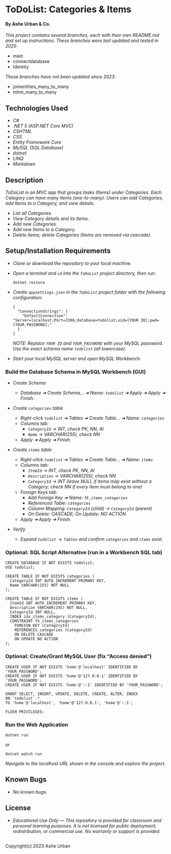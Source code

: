 # ToDoList: Categories & Items

#### By Ashe Urban & Co.

_This project contains several branches, each with their own README.md and set up instructions. These branches were last updated and tested in 2025:_
* main
* connectdatabase
* Identity

_These branches have not been updated since 2023:_
* joinentities_many_to_many
* mhm_many_to_many


## Technologies Used

* _C#_
* _.NET 5 (ASP.NET Core MVC)_
* _CSHTML_
* _CSS_
* _Entity Framework Core_
* _MySQL (SQL Database)_
* _dotnet_
* _LINQ_
* _Markdown_

## Description

_ToDoList is an MVC app that groups tasks (Items) under Categories. Each Category can have many Items (one-to-many). Users can add Categories, add Items to a Category, and view details._

* _List all Categories._
* _View Category details and its Items._
* _Add new Categories._
* _Add new Items to a Category._
* _Delete Items; delete Categories (Items are removed via cascade)._

## Setup/Installation Requirements

* _Clone or download the repository to your local machine._
* _Open a terminal and `cd` into the `ToDoList` project directory, then run:_
  ```
  dotnet restore
  ```
* _Create `appsettings.json` in the `ToDoList` project folder with the following configuration:_
  ```
  {
    "ConnectionStrings": {
      "DefaultConnection": "Server=localhost;Port=3306;database=todolist;uid=[YOUR ID];pwd=[YOUR_PASSWORD];"
    }
  }
  ```
  _NOTE: Replace `YOUR ID` and `YOUR_PASSWORD` with your MySQL password. Use the exact schema name `todolist` (all lowercase)._

* _Start your local MySQL server and open MySQL Workbench._

### Build the Database Schema in MySQL Workbench (GUI)

* _Create Schema_
  * _Database ➜ Create Schema… ➜ Name: `todolist` ➜ Apply ➜ Apply ➜ Finish._

* _Create `categories` table_
  * _Right-click `todolist` ➜ Tables ➜ Create Table… ➜ Name: `categories`_
  * _Columns tab:_
    * _`CategoryId` → INT, check PK, NN, AI_
    * _`Name` → VARCHAR(255), check NN_
  * _Apply ➜ Apply ➜ Finish._

* _Create `items` table_
  * _Right-click `todolist` ➜ Tables ➜ Create Table… ➜ Name: `items`_
  * _Columns tab:_
    * _`ItemId` → INT, check PK, NN, AI_
    * _`Description` → VARCHAR(255), check NN_
    * _`CategoryId` → INT (leave NULL if Items may exist without a Category; check NN if every Item must belong to one)_
  * _Foreign Keys tab:_
    * _Add Foreign Key ➜ Name: `fk_items_categories`_
    * _Referenced Table: `categories`_
    * _Column Mapping: `CategoryId` (child) → `CategoryId` (parent)_
    * _On Delete: CASCADE; On Update: NO ACTION_
  * _Apply ➜ Apply ➜ Finish._

* _Verify_
  * _Expand `todolist ➜ Tables` and confirm `categories` and `items` exist._

### Optional: SQL Script Alternative (run in a Workbench SQL tab)

```
CREATE DATABASE IF NOT EXISTS todolist;
USE todolist;

CREATE TABLE IF NOT EXISTS categories (
  CategoryId INT AUTO_INCREMENT PRIMARY KEY,
  Name VARCHAR(255) NOT NULL
);

CREATE TABLE IF NOT EXISTS items (
  ItemId INT AUTO_INCREMENT PRIMARY KEY,
  Description VARCHAR(255) NOT NULL,
  CategoryId INT NULL,
  INDEX idx_items_category (CategoryId),
  CONSTRAINT fk_items_categories
    FOREIGN KEY (CategoryId)
    REFERENCES categories (CategoryId)
    ON DELETE CASCADE
    ON UPDATE NO ACTION
);
```

### Optional: Create/Grant MySQL User (fix “Access denied”)

```
CREATE USER IF NOT EXISTS 'home'@'localhost' IDENTIFIED BY 'YOUR_PASSWORD';
CREATE USER IF NOT EXISTS 'home'@'127.0.0.1' IDENTIFIED BY 'YOUR_PASSWORD';
CREATE USER IF NOT EXISTS 'home'@'::1' IDENTIFIED BY 'YOUR_PASSWORD';

GRANT SELECT, INSERT, UPDATE, DELETE, CREATE, ALTER, INDEX
ON `todolist`.*
TO 'home'@'localhost', 'home'@'127.0.0.1', 'home'@'::1';

FLUSH PRIVILEGES;
```

### Run the Web Application

```
dotnet run
```
_or_
```
dotnet watch run
```

_Navigate to the localhost URL shown in the console and explore the project._

## Known Bugs

* _No known bugs._

## License

* _Educational Use Only — This repository is provided for classroom and personal learning purposes. It is not licensed for public deployment, redistribution, or commercial use. No warranty or support is provided._


## 

Copyright(c) 2023 Ashe Urban
